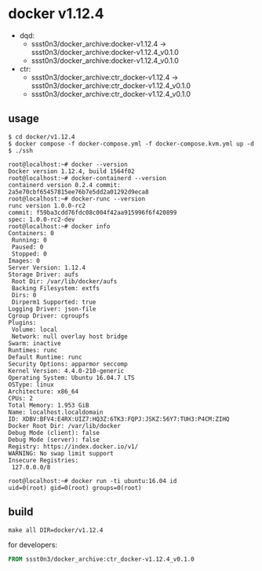 # docker v1.12.4

* dqd:
    * ssst0n3/docker_archive:docker-v1.12.4 -> ssst0n3/docker_archive:docker-v1.12.4_v0.1.0
    * ssst0n3/docker_archive:docker-v1.12.4_v0.1.0
* ctr:
    * ssst0n3/docker_archive:ctr_docker-v1.12.4 -> ssst0n3/docker_archive:ctr_docker-v1.12.4_v0.1.0
    * ssst0n3/docker_archive:ctr_docker-v1.12.4_v0.1.0

## usage

```shell
$ cd docker/v1.12.4
$ docker compose -f docker-compose.yml -f docker-compose.kvm.yml up -d
$ ./ssh
```

```shell
root@localhost:~# docker --version
Docker version 1.12.4, build 1564f02
root@localhost:~# docker-containerd --version
containerd version 0.2.4 commit: 2a5e70cbf65457815ee76b7e5dd2a01292d9eca8
root@localhost:~# docker-runc --version
runc version 1.0.0-rc2
commit: f59ba3cdd76fdc08c004f42aa915996f6f420899
spec: 1.0.0-rc2-dev
root@localhost:~# docker info
Containers: 0
 Running: 0
 Paused: 0
 Stopped: 0
Images: 0
Server Version: 1.12.4
Storage Driver: aufs
 Root Dir: /var/lib/docker/aufs
 Backing Filesystem: extfs
 Dirs: 0
 Dirperm1 Supported: true
Logging Driver: json-file
Cgroup Driver: cgroupfs
Plugins:
 Volume: local
 Network: null overlay host bridge
Swarm: inactive
Runtimes: runc
Default Runtime: runc
Security Options: apparmor seccomp
Kernel Version: 4.4.0-210-generic
Operating System: Ubuntu 16.04.7 LTS
OSType: linux
Architecture: x86_64
CPUs: 2
Total Memory: 1.953 GiB
Name: localhost.localdomain
ID: XDBV:BFV4:E4RX:UIZ7:HQ3Z:6TK3:FQPJ:JSKZ:56Y7:TUH3:P4CM:ZIHQ
Docker Root Dir: /var/lib/docker
Debug Mode (client): false
Debug Mode (server): false
Registry: https://index.docker.io/v1/
WARNING: No swap limit support
Insecure Registries:
 127.0.0.0/8
```

```shell
root@localhost:~# docker run -ti ubuntu:16.04 id
uid=0(root) gid=0(root) groups=0(root)
```

## build

```shell
make all DIR=docker/v1.12.4
```

for developers:

```dockerfile
FROM ssst0n3/docker_archive:ctr_docker-v1.12.4_v0.1.0
```
